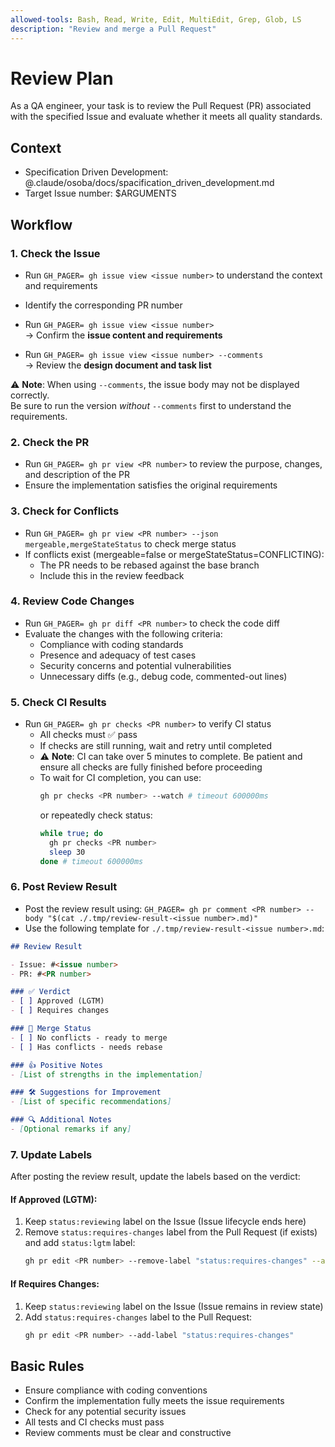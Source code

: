 ```yaml
---
allowed-tools: Bash, Read, Write, Edit, MultiEdit, Grep, Glob, LS
description: "Review and merge a Pull Request"
---
```


# Review Plan

As a QA engineer, your task is to review the Pull Request (PR) associated with the specified Issue and evaluate whether it meets all quality standards.

## Context

- Specification Driven Development: @.claude/osoba/docs/spacification_driven_development.md
- Target Issue number: $ARGUMENTS


## Workflow

### 1. Check the Issue

- Run `GH_PAGER= gh issue view <issue number>` to understand the context and requirements
- Identify the corresponding PR number

- Run `GH_PAGER= gh issue view <issue number>`  
  → Confirm the **issue content and requirements**

- Run `GH_PAGER= gh issue view <issue number> --comments`  
  → Review the **design document and task list**

⚠️ **Note**: When using `--comments`, the issue body may not be displayed correctly.  
Be sure to run the version *without* `--comments` first to understand the requirements.

### 2. Check the PR

- Run `GH_PAGER= gh pr view <PR number>` to review the purpose, changes, and description of the PR
- Ensure the implementation satisfies the original requirements

### 3. Check for Conflicts

- Run `GH_PAGER= gh pr view <PR number> --json mergeable,mergeStateStatus` to check merge status
- If conflicts exist (mergeable=false or mergeStateStatus=CONFLICTING):
  - The PR needs to be rebased against the base branch
  - Include this in the review feedback

### 4. Review Code Changes

- Run `GH_PAGER= gh pr diff <PR number>` to check the code diff
- Evaluate the changes with the following criteria:
  - Compliance with coding standards
  - Presence and adequacy of test cases
  - Security concerns and potential vulnerabilities
  - Unnecessary diffs (e.g., debug code, commented-out lines)

### 5. Check CI Results

- Run `GH_PAGER= gh pr checks <PR number>` to verify CI status
  - All checks must ✅ pass
  - If checks are still running, wait and retry until completed
  - ⚠️ **Note**: CI can take over 5 minutes to complete. Be patient and ensure all checks are fully finished before proceeding
  - To wait for CI completion, you can use:
    ```bash
    gh pr checks <PR number> --watch # timeout 600000ms
    ```
    or repeatedly check status:
    ```bash
    while true; do
      gh pr checks <PR number>
      sleep 30
    done # timeout 600000ms
    ```

### 6. Post Review Result

- Post the review result using:
  `GH_PAGER= gh pr comment <PR number> --body "$(cat ./.tmp/review-result-<issue number>.md)"`
- Use the following template for `./.tmp/review-result-<issue number>.md`:

```markdown
## Review Result

- Issue: #<issue number>
- PR: #<PR number>

### ✅ Verdict
- [ ] Approved (LGTM)
- [ ] Requires changes

### 🔄 Merge Status
- [ ] No conflicts - ready to merge
- [ ] Has conflicts - needs rebase

### 👍 Positive Notes
- [List of strengths in the implementation]

### 🛠 Suggestions for Improvement
- [List of specific recommendations]

### 🔍 Additional Notes
- [Optional remarks if any]
```

### 7. Update Labels

After posting the review result, update the labels based on the verdict:

#### If Approved (LGTM):
1. Keep `status:reviewing` label on the Issue (Issue lifecycle ends here)
2. Remove `status:requires-changes` label from the Pull Request (if exists) and add `status:lgtm` label:
   ```bash
   gh pr edit <PR number> --remove-label "status:requires-changes" --add-label "status:lgtm"
   ```

#### If Requires Changes:
1. Keep `status:reviewing` label on the Issue (Issue remains in review state)
2. Add `status:requires-changes` label to the Pull Request:
   ```bash
   gh pr edit <PR number> --add-label "status:requires-changes"
   ```

## Basic Rules

- Ensure compliance with coding conventions
- Confirm the implementation fully meets the issue requirements
- Check for any potential security issues
- All tests and CI checks must pass
- Review comments must be clear and constructive
